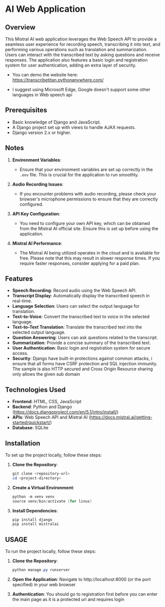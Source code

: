 # AI Web Application

## Overview
This Mistral AI web application leverages the Web Speech API to provide a seamless user experience for recording speech, transcribing it into text, and performing various operations such as translation and summarization. Users can interact with the transcribed text by asking questions and receive responses. The application also features a basic login and registration system for user authentication, adding an extra layer of security.

- You can demo the website here: https://transcribetitan.pythonanywhere.com/

- I suggest using Microsoft Edge, Google doesn't support some other languages in Web speech api

## Prerequisites

- Basic knowledge of Django and JavaScript.
- A Django project set up with views to handle AJAX requests.
- Django version 2.x or higher.

## Notes

1. **Environment Variables**: 
   - Ensure that your environment variables are set up correctly in the `.env` file. This is crucial for the application to run smoothly.

2. **Audio Recording Issues**:
   - If you encounter problems with audio recording, please check your browser's microphone permissions to ensure that they are correctly configured.

3. **API Key Configuration**:
   - You need to configure your own API key, which can be obtained from the Mistral AI official site. Ensure this is set up before using the application.

4. **Mistral AI Performance**:
   - The Mistral AI being utilized operates in the cloud and is available for free. Please note that this may result in slower response times. If you require faster responses, consider applying for a paid plan.


## Features
- **Speech Recording**: Record audio using the Web Speech API.
- **Transcript Display**: Automatically display the transcribed speech in real-time.
- **Language Selection**: Users can select the output language for translation.
- **Text-to-Voice**: Convert the transcribed text to voice in the selected language.
- **Text-to-Text Translation**: Translate the transcribed text into the selected output language.
- **Question Answering**: Users can ask questions related to the transcript.
- **Summarization**: Provide a concise summary of the transcribed text.
- **User Authentication**: Basic login and registration system for secure access.
- **Security**: Django have built-in protections against common attacks, i ensure that all forms have CSRF protection and SQL injection immunity. The sample is also HTTP secured and Cross Origin Resource sharing only allows the given sub domain

## Technologies Used
- **Frontend**: HTML, CSS, JavaScript
- **Backend**: Python and Django (https://docs.djangoproject.com/en/5.1/intro/install/)
- **APIs**: Web Speech API and Mistral AI (https://docs.mistral.ai/getting-started/quickstart/) 
- **Database**: SQLite

## Installation
To set up the project locally, follow these steps:

1. **Clone the Repository**:
   ```powershell
   git clone <repository-url>
   cd <project-directory>

2. **Create a Virtual Environment**:
   ```powershell
   python -m venv venv
   source venv/bin/activate (for linux)
   
3. **Install Dependencies**:
   ```powershell
   pip install django
   pip install mistralai

## USAGE
To run the project locally, follow these steps:

1. **Clone the Repository**:
   ```powershell
   python manage.py runserver

2. **Open the Application**:
   Navigate to http://localhost:8000 (or the port specified) in your web browser

3. **Authentication**:
   You should go to registration first before you can enter the main page as it is a protected url and requires login

